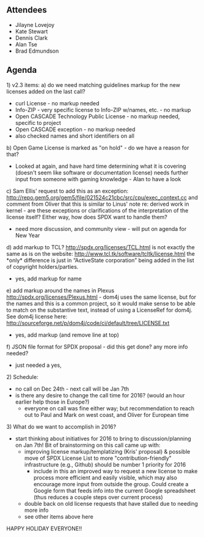 ## Attendees

  - Jilayne Lovejoy
  - Kate Stewart
  - Dennis Clark
  - Alan Tse
  - Brad Edmundson

## Agenda

1\) v2.3 items: a) do we need matching guidelines markup for the new
licenses added on the last call?

  - curl License - no markup needed
  - Info-ZIP - very specific license to Info-ZIP w/names, etc. - no
    markup
  - Open CASCADE Technology Public License - no markup needed, specific
    to project
  - Open CASCADE exception - no markup needed
  - also checked names and short identifiers on all

b) Open Game License is marked as "on hold" - do we have a reason for
that?

  - Looked at again, and have hard time determining what it is covering
    (doesn't seem like software or documentation license) needs further
    input from someone with gaming knowledge - Alan to have a look

c) Sam Ellis' request to add this as an exception:
<http://repo.gem5.org/gem5/file/021524c21cbc/src/cpu/exec_context.cc>
and comment from Oliver that this is similar to Linus' note re: derived
work in kernel - are these exceptions or clarifications of the
interpretation of the license itself? Either way, how does SPDX want to
handle them?

  - need more discussion, and community view - will put on agenda for
    New Year

d) add markup to TCL? <http://spdx.org/licenses/TCL.html> is not exactly
the same as is on the website:
<http://www.tcl.tk/software/tcltk/license.html> the \*only\* difference
is just in “ActiveState corporation” being added in the list of
copyright holders/parties.

  - yes, add markup for name

e) add markup around the names in Plexus
<http://spdx.org/licenses/Plexus.html> - dom4j uses the same license,
but for the names and this is a common project, so it would make sense
to be able to match on the substantive text, instead of using a
LicenseRef for dom4j. See dom4j license here:
<http://sourceforge.net/p/dom4j/code/ci/default/tree/LICENSE.txt>

  - yes, add markup (and remove line at top)

f) JSON file format for SPDX proposal - did this get done? any more info
needed?

  - just needed a yes,

2\) Schedule:

  - no call on Dec 24th - next call will be Jan 7th
  - is there any desire to change the call time for 2016? (would an hour
    earlier help those in Europe?)
      - everyone on call was fine either way; but recommendation to
        reach out to Paul and Mark on west coast, and Oliver for
        European time

3\) What do we want to accomplish in 2016?

  - start thinking about initiatives for 2016 to bring to
    discussion/planning on Jan 7th\! Bit of brainstorming on this call
    came up with:
      - improving license markup/templatizing (Kris' proposal) &
        possible move of SPDX License List to more
        "contribution-friendly" infrastructure (e.g., Github) should be
        number 1 priority for 2016
          - include in this an improved way to request a new license to
            make process more efficient and easily visible, which may
            also encourage more input from outside the group. Could
            create a Google form that feeds info into the current Google
            spreadsheet (thus reduces a couple steps over current
            process)
      - double back on old license requests that have stalled due to
        needing more info
      - see other items above here

HAPPY HOLIDAY EVERYONE\!\!
